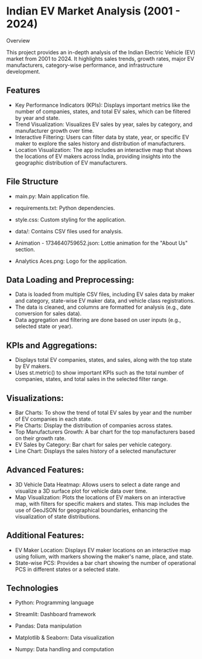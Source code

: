 # Indian EV Market Analysis (2001 - 2024)

Overview

This project provides an in-depth analysis of the Indian Electric Vehicle (EV) market from 2001 to 2024. It highlights sales trends, growth rates, major EV manufacturers, category-wise performance, and infrastructure development.
## Features
- Key Performance Indicators (KPIs): Displays important metrics like the number of companies, states, and total EV sales, which can be filtered by year and state.
- Trend Visualization: Visualizes EV sales by year, sales by category, and manufacturer growth over time.
- Interactive Filtering: Users can filter data by state, year, or specific EV maker to explore the sales history and distribution of manufacturers.
- Location Visualization: The app includes an interactive map that shows the locations of EV makers across India, providing insights into the geographic distribution of EV manufacturers.
## File Structure

- main.py: Main application file.

- requirements.txt: Python dependencies.

- style.css: Custom styling for the application.

- data/: Contains CSV files used for analysis.

- Animation - 1734640759652.json: Lottie animation for the "About Us" section.

- Analytics Aces.png: Logo for the application.
## Data Loading and Preprocessing:
   - Data is loaded from multiple CSV files, including EV sales data by maker and category, state-wise EV maker data, and vehicle class registrations.
   - The data is cleaned, and columns are formatted for analysis (e.g., date conversion for sales data).
   - Data aggregation and filtering are done based on user inputs (e.g., selected state or year).
## KPIs and Aggregations:
- Displays total EV companies, states, and sales, along with the top state by EV makers.
- Uses st.metric() to show important KPIs such as the total number of companies, states, and total sales in the selected filter range.
## Visualizations:

- Bar Charts: To show the trend of total EV sales by year and the number of EV companies in each state.
- Pie Charts: Display the distribution of companies across states.
- Top Manufacturers Growth: A bar chart for the top manufacturers based on their growth rate.
- EV Sales by Category: Bar chart for sales per vehicle category.
- Line Chart: Displays the sales history of a selected manufacturer
## Advanced Features:
- 3D Vehicle Data Heatmap: Allows users to select a date range and visualize a 3D surface plot for vehicle data over time.
- Map Visualization: Plots the locations of EV makers on an interactive map, with filters for specific makers and states. This map includes the use of GeoJSON for geographical boundaries, enhancing the visualization of state distributions.
## Additional Features:
- EV Maker Location: Displays EV maker locations on an interactive map using folium, with markers showing the maker's name, place, and state.
- State-wise PCS: Provides a bar chart showing the number of operational PCS in different states or a selected state.
## Technologies

- Python: Programming language

- Streamlit: Dashboard framework

- Pandas: Data manipulation

- Matplotlib & Seaborn: Data visualization

- Numpy: Data handling and computation

